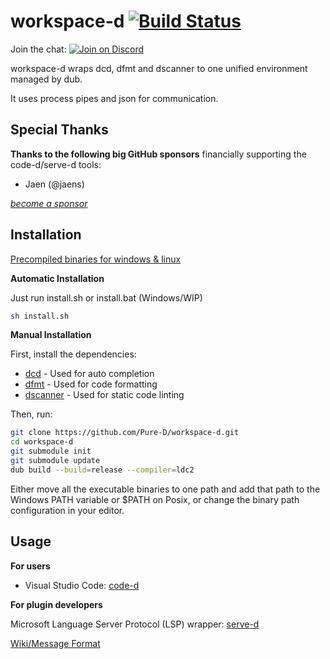# workspace-d [![Build Status](https://travis-ci.org/Pure-D/workspace-d.svg?branch=master)](https://travis-ci.org/Pure-D/workspace-d)

Join the chat: [![Join on Discord](https://discordapp.com/api/guilds/242094594181955585/widget.png?style=shield)](https://discord.gg/Bstj9bx)

workspace-d wraps dcd, dfmt and dscanner to one unified environment managed by dub.

It uses process pipes and json for communication.

## Special Thanks

**Thanks to the following big GitHub sponsors** financially supporting the code-d/serve-d tools:

* Jaen (@jaens)

_[become a sponsor](https://github.com/sponsors/WebFreak001)_

## Installation

[Precompiled binaries for windows & linux](https://github.com/Pure-D/workspace-d/releases)

**Automatic Installation**

Just run install.sh or install.bat (Windows/WIP)

```sh
sh install.sh
```

**Manual Installation**

First, install the dependencies:
 
* [dcd](https://github.com/Hackerpilot/DCD) - Used for auto completion
* [dfmt](https://github.com/Hackerpilot/dfmt) - Used for code formatting
* [dscanner](https://github.com/Hackerpilot/Dscanner) - Used for static code linting

Then, run:

```sh
git clone https://github.com/Pure-D/workspace-d.git
cd workspace-d
git submodule init
git submodule update
dub build --build=release --compiler=ldc2
```

Either move all the executable binaries to one path and add that path to the Windows PATH
variable or $PATH on Posix, or change the binary path configuration in your editor.

## Usage

**For users**

* Visual Studio Code: [code-d](https://github.com/Pure-D/code-d)

**For plugin developers**

Microsoft Language Server Protocol (LSP) wrapper: [serve-d](https://github.com/Pure-D/serve-d)

[Wiki/Message Format](https://github.com/Pure-D/workspace-d/wiki/Message-Format)

